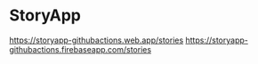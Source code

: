 # StoryApp

https://storyapp-githubactions.web.app/stories
https://storyapp-githubactions.firebaseapp.com/stories
